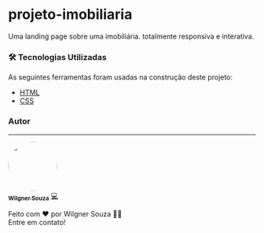 # projeto-imobiliaria
Uma landing page sobre uma imobiliária. totalmente responsiva e interativa.</br>

### 🛠 Tecnologias Utilizadas

As seguintes ferramentas foram usadas na construção deste projeto:

- [HTML](https://developer.mozilla.org/pt-BR/docs/Web/HTML)
- [CSS](https://www.w3schools.com/cssref/)


### Autor
---

<a href="https://blog.rocketseat.com.br/author/thiago/">
 <img style="border-radius: 50%;" src="https://avatars.githubusercontent.com/showtimewill97" width="100px;" alt=""/>
 <br />
 <sub><b>Wilgner Souza</b></sub></a> <a href="https://blog.rocketseat.com.br/author/thiago//" title="Danki Code">💻</a>

Feito com ❤️ por Wilgner Souza 👋🏽 </br>Entre em contato!

